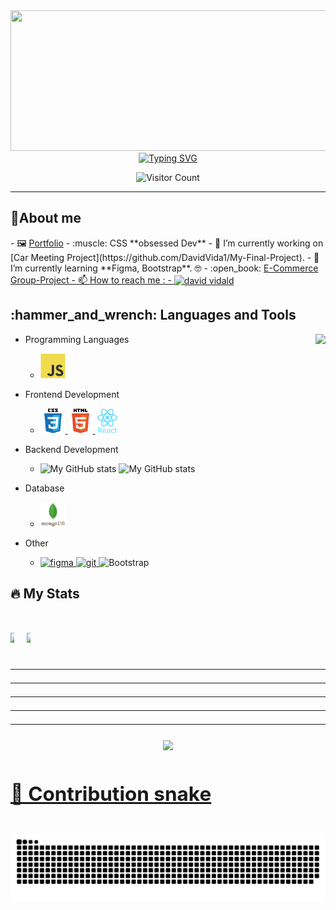 <div class="header" align="center">
<img src="https://media2.giphy.com/media/yl3XErRq8qmmA/giphy.gif?cid=ecf05e47yy19o7ves3vv021r9snodaz0zah0hthu63051afe&ep=v1_gifs_related&rid=giphy.gif&ct=g" width="900" height="225" frameBorder="0" class="giphy-embed"  />
</div>

<div class="hello" align="center">
<a href="https://git.io/typing-svg"><img src="https://readme-typing-svg.herokuapp.com?font=Fira+Code&duration=6000&pause=1000&color=29FF04&center=true&width=435&lines=Hello+World%2C+i'm+David+.+.+.+%F0%9F%91%8B" alt="Typing SVG" /></a>
  
![Visitor Count](https://profile-counter.glitch.me/DavidVida1/count.svg)
 

 
<p>
</div>
<hr>

<h2>💭About me </h2>
- 🖼️ <a href="https://davidvida1.github.io/">Portfolio</a>
- :muscle: CSS **obsessed Dev**
- 🔭 I’m currently working on [Car Meeting Project](https://github.com/DavidVida1/My-Final-Project).
- 🌱 I’m currently learning **Figma, Bootstrap**. 🤓
- :open_book: <a href="https://cb-group-project-client.vercel.app/">E-Commerce Group-Project</aa>
- 📫 How to reach me :
  -  <a href="https://www.linkedin.com/in/david-vidal-dev/" target="blank"><img align="center" src="https://raw.githubusercontent.com/rahuldkjain/github-profile-readme-generator/master/src/images/icons/Social/linked-in-alt.svg" alt="david vidald" height="30" width="40" /></a>




  
<h2 align="left">:hammer_and_wrench: Languages and Tools </h2>
<div align="left">
  
<img align="right" height="300" src="https://media3.giphy.com/media/FcqKy4Kj7XOK0hCW4g/giphy.gif?cid=ecf05e476igobm0m943owqtw80n9hvglm1ofw9hfm8g0iz0i&ep=v1_gifs_related&rid=giphy.gif&ct=g" class="giphy-cat"/> 
    

- Programming Languages
    - <a href="https://developer.mozilla.org/en-US/docs/Web/JavaScript" target="_blank" rel="noreferrer"> <img src="https://raw.githubusercontent.com/devicons/devicon/master/icons/javascript/javascript-original.svg" alt="javascript" width="40" height="40"/> 
  </a>

- Frontend Development
  - <a href="https://www.w3schools.com/css/" target="_blank" rel="noreferrer"> <img src="https://raw.githubusercontent.com/devicons/devicon/master/icons/css3/css3-original-wordmark.svg" alt="css3" width="40" height="40"/> </a> 
<a href="https://www.w3.org/html/" target="_blank" rel="noreferrer"> <img src="https://raw.githubusercontent.com/devicons/devicon/master/icons/html5/html5-original-wordmark.svg" alt="html5" width="40" height="40"/> </a> 
<a href="https://reactjs.org/" target="_blank" rel="noreferrer"> <img src="https://raw.githubusercontent.com/devicons/devicon/master/icons/react/react-original-wordmark.svg" alt="react" width="40" height="40"/> </a>

- Backend Development

  -  ![My GitHub stats](https://img.shields.io/badge/Express.js-000000?style=for-the-badge&logo=express&logoColor=white)
![My GitHub stats](https://img.shields.io/badge/Node.js-43853D?style=for-the-badge&logo=node-dot-js&logoColor=white)

  
- Database
  - <a href="https://www.mongodb.com/" target="_blank" rel="noreferrer"> <img src="https://raw.githubusercontent.com/devicons/devicon/master/icons/mongodb/mongodb-original-wordmark.svg" alt="mongodb" width="40" height="40"/> </a> 
  
- Other
  - <a href="https://www.figma.com/" target="_blank" rel="noreferrer"> <img src="https://www.vectorlogo.zone/logos/figma/figma-icon.svg" alt="figma" width="40" height="40"/> 
  </a> <a href="https://git-scm.com/" target="_blank" rel="noreferrer"> 
  <img src="https://www.vectorlogo.zone/logos/git-scm/git-scm-icon.svg" alt="git" width="40" height="40"/>  </a>
    <img src="https://getbootstrap.com/docs/5.0/assets/brand/bootstrap-logo.svg" title="JavaScript" alt="Bootstrap" width="40" height="40"/>&nbsp;



</div>





<h2>🔥 My Stats <h2>
<div style="display:flex">
  
<a href="https://github.com/davidvida1"> <img align="left" width="40%" src="https://github-readme-stats.vercel.app/api?username=davidvida1&show_icons=true&title_color=07ff1a&icon_color=07ff1a&text_color=D3D3D3&bg_color=CC000000&include_all_commits=true&count_private=true"></img>
   
<a href="https://github.com/davidvida1"> <img align="right" width="40%" src="https://github-readme-streak-stats.herokuapp.com/?user=davidvida1&border=D3D3D3&sideNums=07ff1a&background=CC000000&stroke=07ff1a&currStreakNum=ffffff&ring=07ff1a&fire=D3D351&currStreakLabel=ffffff&sideLabels=D3D3D3&dates=b6d7a8"></img>
  
</div>
<hr>
<hr>
<hr>
<hr>
<hr>
    <div align="center">    
<img src="https://github-profile-trophy.vercel.app/?username=davidvida1&column=-1&theme=chalk&rank=-?&margin-w=15" style="height: 150px"  />                                 </div> 
  <h2>🐍 Contribution snake<h2>
  <div> 
    
  ![Snake animation](https://github.com/davidvida1/davidvida1/blob/output/github-contribution-grid-snake.svg)                            

  </div>
